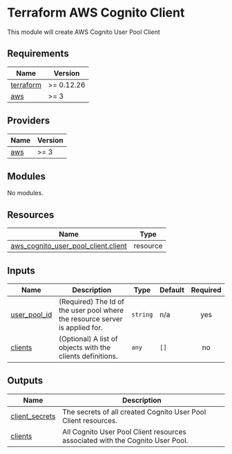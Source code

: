 # Terraform AWS Cognito Client

This module will create AWS Cognito User Pool Client

<!-- BEGINNING OF PRE-COMMIT-TERRAFORM DOCS HOOK -->
## Requirements

| Name | Version |
|------|---------|
| <a name="requirement_terraform"></a> [terraform](#requirement\_terraform) | >= 0.12.26 |
| <a name="requirement_aws"></a> [aws](#requirement\_aws) | >= 3 |

## Providers

| Name | Version |
|------|---------|
| <a name="provider_aws"></a> [aws](#provider\_aws) | >= 3 |

## Modules

No modules.

## Resources

| Name | Type |
|------|------|
| [aws_cognito_user_pool_client.client](https://registry.terraform.io/providers/hashicorp/aws/latest/docs/resources/cognito_user_pool_client) | resource |

## Inputs

| Name | Description | Type | Default | Required |
|------|-------------|------|---------|:--------:|
| <a name="input_user_pool_id"></a> [user\_pool\_id](#input\_user\_pool\_id) | (Required) The Id of the user pool where the resource server is applied for. | `string` | n/a | yes |
| <a name="input_clients"></a> [clients](#input\_clients) | (Optional) A list of objects with the clients definitions. | `any` | `[]` | no |

## Outputs

| Name | Description |
|------|-------------|
| <a name="output_client_secrets"></a> [client\_secrets](#output\_client\_secrets) | The secrets of all created Cognito User Pool Client resources. |
| <a name="output_clients"></a> [clients](#output\_clients) | All Cognito User Pool Client resources associated with the Cognito User Pool. |

<!-- END OF PRE-COMMIT-TERRAFORM DOCS HOOK -->

